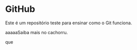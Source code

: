 # GitHub

Este é um repositório teste para ensinar como o Git funciona.

aaaaaSaiba mais no cachorru.

que
